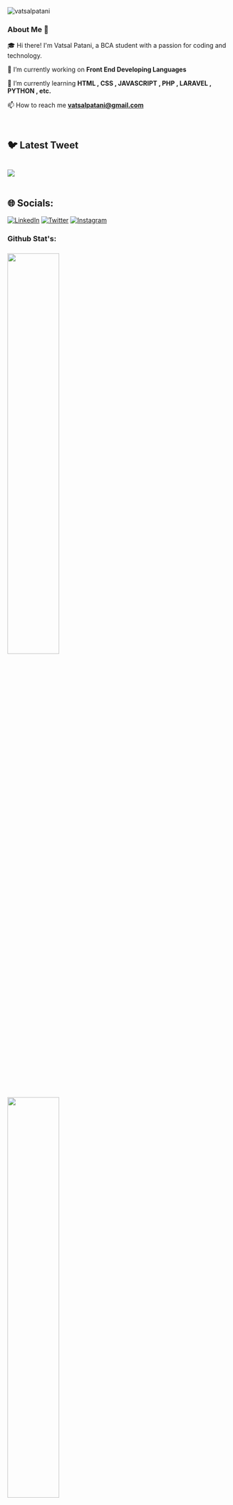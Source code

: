 <p align="left"> <img src="https://komarev.com/ghpvc/?username=vatsalpatani&label=Profile%20views&color=0e75b6&style=flat" alt="vatsalpatani" /> </p>


 ### About Me 🚀

🎓 Hi there! I'm Vatsal Patani, a BCA student with a passion for coding and technology. 

🔭 I’m currently working on **Front End Developing Languages**

🌱 I’m currently learning **HTML , CSS , JAVASCRIPT , PHP , LARAVEL , PYTHON , etc.**

📫 How to reach me **vatsalpatani@gmail.com**

<br>

## 🐦 Latest Tweet
<br>
<a href="https://github.com/VishwaGauravIn/github-twitter-card-embed"><img src="https://gtce.itsvg.in/api?username=vatsalpatani&theme=dracula&response=true&border=true&time=true&icon=default"/></a><br><br>

## 🌐 Socials:
[![LinkedIn](https://img.shields.io/badge/LinkedIn-%230077B5.svg?logo=linkedin&logoColor=white)](https://www.linkedin.com/in/vatsal-patani/) 
[![Twitter](https://img.shields.io/badge/Twitter-%231DA1F2.svg?logo=Twitter&logoColor=white)](https://twitter.com/vatsalpatani) 
[![Instagram](https://img.shields.io/badge/Instagram-%23E4405F.svg?logo=Instagram&logoColor=white)](https://www.instagram.com/vatsalpatani/) 

<h3 align = "left"> Github Stat's: <h3>
 <img width="48%" src="https://github-readme-stats.vercel.app/api?username=vatsalpatani&show_icons=true&theme=tokyonight&show_owner=true" /><br><br>
 <img width="48%" src="https://github-readme-streak-stats.herokuapp.com/?user=vatsalpatani&theme=tokyonight&show_owner=true" /><br><br>
 <img align="center" src="https://github-readme-stats.vercel.app/api/top-langs?username=vatsalpatani&show_icons=true&locale=en&layout=compact&show_owner=true" alt="vatsalpatani" /><br>
<br>


 **✍️ Random Dev Quote**:<br><br>
 
![](https://quotes-github-readme.vercel.app/api?type=horizontal&theme=dark)
<br>
<br>

<details>
<summary>Contact Me</summary>
<ul>
<li> 
<details>
<summary>Github</summary>
© https://github.com/vatsalpatani
</details></li>
<li>  
<details>
<summary>Twitter</summary>
© https://twitter.com/vatsalpatani
</details></li>
<li>  
<details>
<summary>Facebook</summary>
© https://www.facebook.com/vatsalpatani
</details></li>
<li>
<details>
<summary>Instagram</summary>
© https://www.instagram.com/vatsalpatani
</details></li>
 <li>
<details>
<summary>Linkedin</summary>
© https://www.linkedin.com/in/vatsal-patani/
</details></li>
<li> 
<details>
<summary>Telegram</summary>
© https://t.me/vatsalpatani
</details></li></ul>
